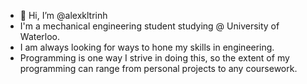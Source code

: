 - 👋 Hi, I’m @alexkltrinh
- I'm a mechanical engineering student studying @ University of Waterloo. 
- I am always looking for ways to hone my skills in engineering. 
- Programming is one way I strive in doing this, so the extent of my programming can range from personal projects to any coursework. 

<!---
alexkltrinh/alexkltrinh is a ✨ special ✨ repository because its `README.md` (this file) appears on your GitHub profile.
You can click the Preview link to take a look at your changes.
--->
